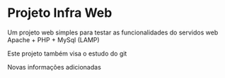  # Projeto Infra Web

Um projeto web simples para testar as funcionalidades do servidos web Apache + PHP + MySql (LAMP)

Este projeto também visa o estudo do git

Novas informações adicionadas